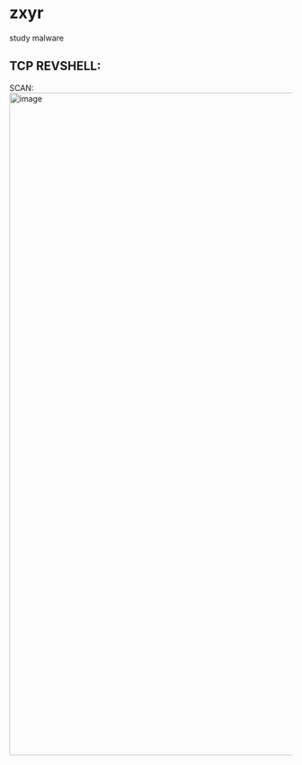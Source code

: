 # zxyr
study malware

## TCP REVSHELL:
SCAN:
<img width="1178" alt="image" src="https://user-images.githubusercontent.com/86436966/158033584-1ad5a098-565a-4905-bf72-56c73660b53c.png">
